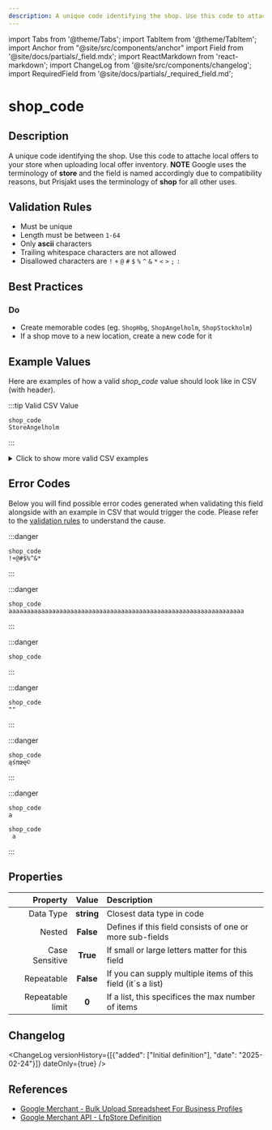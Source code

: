 ```yaml
---
description: A unique code identifying the shop. Use this code to attache local offers to your store when uploading local offer inventory. **NOTE** Google uses the terminology of __store__ and the field is named accordingly due to compatibility reasons, but Prisjakt uses the terminology of **shop** for all other uses.
---
```


import Tabs from '@theme/Tabs';
import TabItem from '@theme/TabItem';
import Anchor from "@site/src/components/anchor"
import Field from '@site/docs/partials/_field.mdx';
import ReactMarkdown from 'react-markdown';
import ChangeLog from '@site/src/components/changelog';
import RequiredField from '@site/docs/partials/_required_field.md';

# shop_code

<RequiredField/>

## Description

A unique code identifying the shop. Use this code to attache local offers to your store when uploading local offer inventory. **NOTE** Google uses the terminology of __store__ and the field is named accordingly due to compatibility reasons, but Prisjakt uses the terminology of **shop** for all other uses.






## Validation Rules

- Must be unique
- Length must be between `1-64`
- Only **ascii** characters
- Trailing whitespace characters are not allowed
- Disallowed characters are `!` `+` `@` `#` `$` `%` `^` `&` `*` `<` `>` `;` `:`


## Best Practices


### Do

- Create memorable codes (eg. `ShopHbg`, `ShopAngelholm`, `ShopStockholm`)
- If a shop move to a new location, create a new code for it





## Example Values

Here are examples of how a valid *shop_code* value  should look like in CSV (with header).

:::tip Valid CSV Value

```csv
shop_code
StoreAngelholm
```

:::

<details>
  <summary>Click to show more valid CSV examples</summary>
  <div>

```csv
shop_code
StoreAngelholm
```

```csv
shop_code
aBCd1123
```

```csv
shop_code
09az
```


  </div>
</details>

## Error Codes

Below you will find possible error codes generated when validating this field alongside with an example in CSV that would trigger the code. Please refer to the [validation rules](#validation-rules) to understand the cause.

:::danger <Anchor id="validation_id_blacklisted_ascii_character" title="validation_id_blacklisted_ascii_character" />

```csv
shop_code
!+@#$%^&*
```

:::

:::danger <Anchor id="validation_invalid_length" title="validation_invalid_length" />

```csv
shop_code
aaaaaaaaaaaaaaaaaaaaaaaaaaaaaaaaaaaaaaaaaaaaaaaaaaaaaaaaaaaaaaaaa
```

:::

:::danger <Anchor id="validation_invalid_value" title="validation_invalid_value" />

```csv
shop_code
```

:::

:::danger <Anchor id="validation_missing_value" title="validation_missing_value" />

```csv
shop_code
""
```

:::

:::danger <Anchor id="validation_non_ascii_character" title="validation_non_ascii_character" />

```csv
shop_code
ąśπœę©
```

:::

:::danger <Anchor id="validation_trailing_whitespace" title="validation_trailing_whitespace" />

```csv
shop_code
a
```
```csv
shop_code
 a
```

:::



## Properties

|     **Property** |         **Value**          | **Description**                                              |
|-----------------:|:--------------------------:|:-------------------------------------------------------------|
|        Data Type |    **string**     | Closest data type in code                                    |
|           Nested |      **False**      | Defines if this field consists of one or more sub-fields     |
|   Case Sensitive |  **True**  | If small or large letters matter for this field              |
|       Repeatable |    **False**    | If you can supply multiple items of this field (it´s a list) |
| Repeatable limit | **0** | If a list, this specifices the max number of items           |

## Changelog
<ChangeLog versionHistory={[{"added": ["Initial definition"], "date": "2025-02-24"}]} dateOnly={true} />

## References
- [Google Merchant - Bulk Upload Spreadsheet For Business Profiles](https://support.google.com/business/answer/3370250?hl=en&sjid=9926158084056215740-EU)
- [Google Merchant API - LfpStore Definition](https://developers.google.com/merchant/api/reference/rest/lfp_v1beta/accounts.lfpStores#LfpStore)
